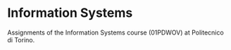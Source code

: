 # Information Systems
Assignments of the Information Systems course (01PDWOV) at Politecnico di Torino.
